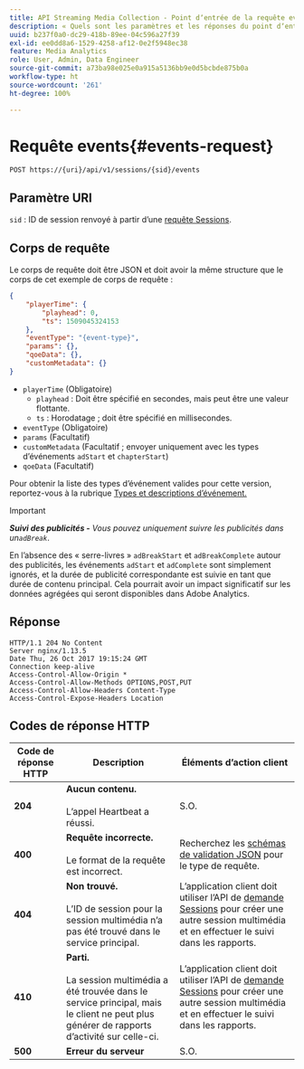 ```yaml
---
title: API Streaming Media Collection ‐ Point dʼentrée de la requête events
description: « Quels sont les paramètres et les réponses du point dʼentrée de la requête events de lʼAPI Media Collection ? »
uuid: b237f0a0-dc29-418b-89ee-04c596a27f39
exl-id: ee0dd8a6-1529-4258-af12-0e2f5948ec38
feature: Media Analytics
role: User, Admin, Data Engineer
source-git-commit: a73ba98e025e0a915a5136bb9e0d5bcbde875b0a
workflow-type: ht
source-wordcount: '261'
ht-degree: 100%

---
```


# Requête events{#events-request}

`POST https://{uri}/api/v1/sessions/{sid}/events`

## Paramètre URI

`sid` : ID de session renvoyé à partir d’une [requête Sessions](mc-api-sessions-req.md).

## Corps de requête

Le corps de requête doit être JSON et doit avoir la même structure que le corps de cet exemple de corps de requête :

```json
{ 
    "playerTime": { 
        "playhead": 0, 
        "ts": 1509045324153 
    }, 
    "eventType": "{event-type}", 
    "params": {}, 
    "qoeData": {}, 
    "customMetadata": {} 
}
```

* `playerTime` (Obligatoire)
   * `playhead` : Doit être spécifié en secondes, mais peut être une valeur flottante.
   * `ts` : Horodatage ; doit être spécifié en millisecondes.
* `eventType` (Obligatoire)
* `params` (Facultatif)
* `customMetadata` (Facultatif ; envoyer uniquement avec les types d’événements `adStart` et `chapterStart`)
* `qoeData` (Facultatif)

Pour obtenir la liste des types d’événement valides pour cette version, reportez-vous à la rubrique [Types et descriptions d’événement.](mc-api-event-types.md)

>[!IMPORTANT]
>
>***Suivi des publicités -** Vous pouvez uniquement suivre les publicités dans un`adBreak`*.
>
>En l’absence des « serre-livres » `adBreakStart` et `adBreakComplete` autour des publicités, les événements `adStart` et `adComplete` sont simplement ignorés, et la durée de publicité correspondante est suivie en tant que durée de contenu principal. Cela pourrait avoir un impact significatif sur les données agrégées qui seront disponibles dans Adobe Analytics.

## Réponse

```text
HTTP/1.1 204 No Content 
Server nginx/1.13.5 
Date Thu, 26 Oct 2017 19:15:24 GMT 
Connection keep-alive 
Access-Control-Allow-Origin * 
Access-Control-Allow-Methods OPTIONS,POST,PUT 
Access-Control-Allow-Headers Content-Type 
Access-Control-Expose-Headers Location
```

## Codes de réponse HTTP

| Code de réponse HTTP | Description | Éléments d’action client |
|---|---|---|
| **204** | **Aucun contenu.** <br/><br/>L’appel Heartbeat a réussi. | S.O. |
| **400** | **Requête incorrecte.**<br/><br/>Le format de la requête est incorrect. | Recherchez les [schémas de validation JSON](mc-api-json-validation.md) pour le type de requête. |
| **404** | **Non trouvé.** <br/><br/>L’ID de session pour la session multimédia n’a pas été trouvé dans le service principal. | L’application client doit utiliser l’API de [demande Sessions](mc-api-sessions-req.md) pour créer une autre session multimédia et en effectuer le suivi dans les rapports. |
| **410** | **Parti.** <br/><br/>La session multimédia a été trouvée dans le service principal, mais le client ne peut plus générer de rapports d’activité sur celle-ci. | L’application client doit utiliser l’API de [demande Sessions](mc-api-sessions-req.md) pour créer une autre session multimédia et en effectuer le suivi dans les rapports. |
| **500** | **Erreur du serveur** | S.O. |
